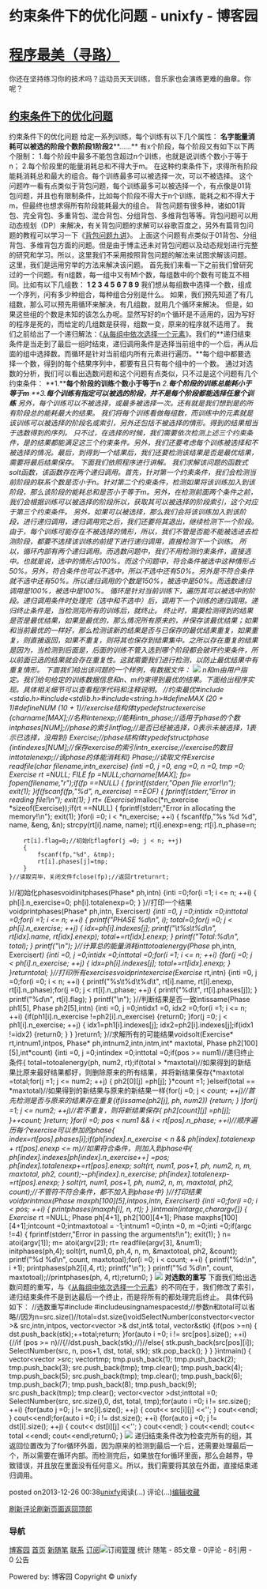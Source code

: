 
# 约束条件下的优化问题 - unixfy - 博客园
# [程序最美（寻路）](https://www.cnblogs.com/unixfy/)
你还在坚持练习你的技术吗？运动员天天训练，音乐家也会演练更难的曲章。你呢？
## [约束条件下的优化问题](https://www.cnblogs.com/unixfy/p/3491644.html)
约束条件下的优化问题
给定一系列训练，每个训练有以下几个属性：
**名字****能量消耗****可以被选的阶段个数****阶段****1****阶段****2****……**
有x个阶段，每个阶段又有如下以下两个限制：
1.每个阶段中最多不能包含超过n个训练，也就是说训练个数小于等于n；
2.每个阶段里的能量消耗总和不得大于m。
在这种约束条件下，求得所有阶段能耗消耗总和最大的组合。每个训练最多可以被选择一次，可以不被选择。
这个问题咋一看有点类似于背包问题，每个训练最多可以被选择一个，有点像是01背包问题，并且也有限制条件，比如每个阶段不得大于n个训练，能耗之和不得大于m，但最终也想求得所有阶段能耗最大的组合。
背包问题有很多种，诸如01背包、完全背包、多重背包、混合背包、分组背包、多维背包等等。背包问题可以用动态规划（DP）来解决，有关背包问题的求解可以谷歌百度之，另外有篇背包问题的教程可以学习一下《[背包问题九讲](http://cuitianyi.com/blog/%E3%80%8A%E8%83%8C%E5%8C%85%E9%97%AE%E9%A2%98%E4%B9%9D%E8%AE%B2%E3%80%8B2-0-alpha1/)》。
上面这个问题有点类似于01背包、分组背包、多维背包方面的问题。但是由于博主还未对背包问题以及动态规划进行完整的研究和学习。所以，这里我们不采用按照背包问题的解法来试图求解该问题。
这里，我们是运用穷举的方法来解决该问题。
首先我们来看一下之前我们曾研究过的一个问题。有n组数，每一组中又有Mi个数，每组数中的个数有可能互不相同。比如有以下几组数：
**1 2 3**
**4 5**
**6 7 8 9**
我们想从每组数中选择一个数，组成一个序列，问有多少种组合，每种组合分别是什么。
如果，我们预先知道了有几组数，那么可以预先用循环来解决，有几组数，就用几个循环来解决。
但是，如果这些组的个数是未知的该怎么办呢。显然写好的n个循环是不适用的，因为写好的程序是死的，而给定的几组数是获得，组数一变，原来的程序就不适用了。
我们之前给出了一个递归解法：《[从每组中依次选择一个元素](http://www.cnblogs.com/unixfy/p/3150572.html)》。我们的**递归结束条件是当走到了最后一组时结束，递归调用条件是选择当前组中的一个后，再从后面的组中选择数。而循环是针对当前组内所有元素进行遍历。**每个组中都要选择一个数，得到的每个结果序列中，都要有且只有每个组中的一个数。
通过对选数的分析，我们可以看出选数问题和这个问题有点类似，只不过是这个问题有几个约束条件：
**1.****每个阶段的训练个数小于等于n**
**2.****每个阶段的训练总能耗小于等于m**
**3.****每个训练有指定可以被选的阶段，并不是每个阶段都能选择任意个训练**
另外，每个训练可以不被选择，或最多被选择一次。还有就是我们想到是的所有阶段总的能耗最大的结果。
我们将每个训练看做每组数，而训练中的元素就是该训练可以被选择的阶段名或索引，另外还包括不被选择的情形。得到的结果相当于选数得到的序列。
只不过，在选择的时候，我们需要依次检测上述三个约束条件，是的结果都能满足这三个约束条件。另外，我们还要考虑每个训练被选择和不被选择的情况。最后，到得到一个结果后，我们还要检测该结果是否是最优结果，需要将最后结果保存。
下面我们依照程序进行讲解。
我们求解该问题的函数式solt函数，该函数存在两个递归调用。首先，针对第一个约束条件，我们会检测当前阶段的联系个数是否小于n。针对第二个约束条件，检测如果将该训练加入到该阶段，那么该阶段的能耗总和是否小于等于m。另外，在检测前面两个条件之前，我们会根据训练可以被选择的阶段所以，获取其可以被选择的阶段索引，这个对应于第三个约束条件。
另外，如果可以被选择，那么我们会将该训练加入到该阶段，进行递归调用，递归调用完之后，我们还要将其退出，继续检测下一个阶段。
由于，每个训练可能存在不被选择的情形，所以，我们不管是否能不能被选进去检测阶段，都要不选择该训练的前提下进行递归调用，直接检测下一个训练。
所以，循环内部有两个递归调用。而选数问题中，我们不用检测约束条件，直接选中。也就是说，选中的情形占100%。而这个问题中，符合条件被选中这种情形占50%。另外，符合条件也可以不选中，所以不选中还有50%。另外是不符合条件就不选中还有50%。所以递归调用的个数是150%，被选中是50%。而选数递归调用是100%，被选中是100%。
循环是针对当前训练下，遍历其可以被选中的阶段。递归调用条件时处理完（选中和不选中）后，调用下一个训练的递归调用。递归终止条件是，当检测完所有的训练后，就终止。
终止时，需要检测得到的结果是否是最优结果，如果是最优的，那么情况所有原来的，并保存该最优结果；如果和当前最优的一样好，那么检测该新的结果是否与已保存的最优结果重复，如果重复，则直接返回，如果不重复，则将其也保存到结果集中。之所以存在重复的结果是因为，当检测到后面是，后面的训练不管入选到哪个阶段都会破坏约束条件，所以前面已选的结果就会存在重复性。这就需要我们进行检测，以防止最优结果中有重复情形。
下面我们给出该问题的一个样例，有数据文件：
![](https://images0.cnblogs.com/blog/463570/201312/26003414-9679f3a3808643d98dc9e179f6629b96.jpg)
n和m由用户指定。我们给句给定的训练数据信息和n、m约束得到最优的结果。下面给出程序实现。具体相关细节可以查看程序代码和注释说明。
//约束最优\#include <stdio.h>\#include<stdlib.h>\#include<string.h>\#defineMAX (20 + 1)\#defineNUM (10  + 1)//exercise结构体typedefstructexercise
{charname[MAX];//名称intenexp;//能耗intn_phase;//适用于phase的个数intphases[NUM];//phase的索引intflag;//是否已经被选择，0表示未被选择，1表示已选择，没用到} Exercise;//phase结构体typedefstructphase
{intindexes[NUM];//保存exercise的索引intn_exercise;//exercise的数目inttotalenexp;//该phase的体能消耗和} Phase;//读取文件Exercise* readfile(char* filename,int*n_exercise)
{inti  =0, j =0, eng =0, n =0, tmp =0;
    Exercise* rt =NULL;
    FILE*     fp =NULL;charname[MAX];
    fp= fopen(filename,"r");if(fp ==NULL)
    {
        fprintf(stderr,"Open file error!\n");
        exit(1);
    }if(fscanf(fp,"%d", n_exercise) ==EOF)
    {
        fprintf(stderr,"Error in reading file!\n");
        exit(1);
    }
    rt= (Exercise*)malloc(*n_exercise *sizeof(Exercise));if(rt ==NULL)
    {
        fprintf(stderr,"Error in allocating the memory!\n");
        exit(1);
    }for(i =0; i < *n_exercise; ++i)
    {
        fscanf(fp,"%s %d %d", name, &eng, &n);
        strcpy(rt[i].name, name);
        rt[i].enexp=eng;
        rt[i].n_phase=n;
        
        rt[i].flag=0;//初始化flagfor(j =0; j < n; ++j)
        {
            fscanf(fp,"%d", &tmp);
            rt[i].phases[j]=tmp;
        }
    }//读取完毕，关闭文件fclose(fp);//返回rtreturnrt;
}//初始化phasesvoidinitphases(Phase* ph,intn)
{inti =0;for(i =1; i <= n; ++i)
    {
        ph[i].n_exercise=0;
        ph[i].totalenexp=0;
    }
}//打印一个结果voidprintphases(Phase* ph,intn, Exercise*rt)
{inti =0, j =0;intidx =0;inttotal =0;for(i =1; i <= n; ++i)
    {
        printf("PHASE %d\n", i);
        total=0;for(j =0; j < ph[i].n_exercise; ++j)
        {
            idx=ph[i].indexes[j];
            printf("\t%s\t%d\n", rt[idx].name, rt[idx].enexp);
            total+=rt[idx].enexp;
        }
        printf("Total:%d\n", total);
    }
    printf("\n");
}//计算总的能量消耗inttotoalenergy(Phase* ph,intn, Exercise*rt)
{inti =0, j =0;intidx =0;inttotal =0;for(i =1; i <= n; ++i)
    {for(j =0; j < ph[i].n_exercise; ++j)
        {
            idx=ph[i].indexes[j];
            total+=rt[idx].enexp;
        }
    }returntotal;
}//打印所有exercisesvoidprintexercise(Exercise* rt,intn)
{inti =0, j =0;for(i =0; i < n; ++i)
    {
        printf("%s\t%d\t%d\t", rt[i].name, rt[i].enexp, rt[i].n_phase);for(j =0; j < rt[i].n_phase; ++j)
        {
            printf("%d\t", rt[i].phases[j]);
        }
        printf("%d\n", rt[i].flag);
    }
    printf("\n");
}//判断结果是否一致intissame(Phase ph1[5], Phase ph2[5],intn)
{inti =0, j =0;intidx1 =0, idx2 =0;for(i =1; i <= n; ++i)
    {if(ph1[i].n_exercise !=ph2[i].n_exercise)
        {return0;
        }for(j =0; j < ph1[i].n_exercise; ++j)
        {
            idx1=ph1[i].indexes[j];
            idx2=ph2[i].indexes[j];if(idx1 !=idx2)
            {return0;
            }
        }
    }return1;
}//求解所有的可能结果voidsolt(Exercise* rt,intnum1,intpos, Phase* ph,intnum2,intn,intm,int* maxtotal, Phase ph2[100][5],int*count)
{inti =0, j =0;intindex =0;inttotal =0;if(pos >= num1)//递归终止条件{
        total=totoalenergy(ph, num2, rt);if(total > *maxtotal)//如果得到的新结果比原来最好结果都好，则删除原来的所有结果，并将新结果保存{*maxtotal =total;for(j =1; j <= num2; ++j)
            {
                ph2[0][j] =ph[j];
            }*count =1;
        }elseif(total == *maxtotal)//如果得到的新结果与原来的新结果一样{for(j =0; j < *count; ++j)//首先检测是否与原来的结果存在重复{if(issame(ph2[j], ph, num2))
                {return;
                }
            }for(j =1; j <= num2; ++j)//若不重复，则将新结果保存{
                ph2[*count][j] =ph[j];
            }++*count;
        }return;
    }for(i =0; pos < num1 && i < rt[pos].n_phase; ++i)//顺序遍历每个exercise可以参加的phase{
        index=rt[pos].phases[i];if(ph[index].n_exercise < n && ph[index].totalenexp + rt[pos].enexp <= m)//如果符合条件，则加入到phase中{
            ph[index].indexes[ph[index].n_exercise++] =pos;
            ph[index].totalenexp+=rt[pos].enexp;
            solt(rt, num1, pos+1, ph, num2, n, m, maxtotal, ph2, count);--ph[index].n_exercise;
            ph[index].totalenexp-=rt[pos].enexp;
        }
        solt(rt, num1, pos+1, ph, num2, n, m, maxtotal, ph2, count);//不管符不符合条件，都不加入到phase中}
}//打印结果voidprintmax(Phase maxph[100][5],intpos,intn, Exercise*rt)
{inti =0;for(i =0; i < pos; ++i)
    {
        printphases(maxph[i], n, rt);
    }
}intmain(intargc,char*argv[])
{
    Exercise* rt   =NULL;
    Phase     ph[4+1], ph2[100][4+1];
    Phase     maxphs[100][4+1];intcount =0;intmaxtotoal = -1;intnum1 =0;intn =0, m =0;inti =0;if(argc !=4)
    {
        fprintf(stderr,"Error in passing the arguments!\n");
        exit(1);
    }
    n= atoi(argv[1]);
    m= atoi(argv[2]);
    rt= readfile(argv[3], &num1);
    initphases(ph,4);
    solt(rt, num1,0, ph,4, n, m, &maxtotoal, ph2, &count);
    printf("%d %d\n", count, maxtotoal);for(i =0; i < count; ++i)
    {
        printf("%d:\n", i +1);
        printphases(ph2[i],4, rt);
        printf("\n");
    }
    printf("%d %d\n", count, maxtotoal);//printphases(ph, 4, rt);return0;
}
![](https://images0.cnblogs.com/blog/463570/201312/26003542-a6b1fa69c37542f2839c8f9d348d53cc.jpg)
**对选数的重写**
下面我们给出选数问题的重写，与《[从每组中依次选择一个元素](http://www.cnblogs.com/unixfy/p/3150572.html)》的不同在于，我们修改了索引，递归结束条件不是到达最后一个终止，而是将所有的都处理完后终止。
具体代码如下：
//选数重写\#include <iostream>\#include<vector>usingnamespacestd;//参数n和total可以省略//因为n=src.size()//total=dst.size()voidSelectNumber(constvector<vector<int> >& src,intn,intpos, vector<vector<int> >& dst,int& total, vector<int>&stk)
{if(pos >=n)
    {
        dst.push_back(stk);++total;return;
    }for(auto i =0; i != src[pos].size(); ++i)
    {//if (pos >= n)//{//dst.push_back(stk);//}//else{
            stk.push_back(src[pos][i]);
            SelectNumber(src, n, pos+1, dst, total, stk);
            stk.pop_back();
        }
    }
}intmain()
{
    vector<vector<int> >src;
    vector<int>tmp;
    tmp.push_back(1);
    tmp.push_back(2);
    tmp.push_back(3);
    src.push_back(tmp);
    tmp.clear();
    tmp.push_back(4);
    tmp.push_back(5);
    src.push_back(tmp);
    tmp.clear();
    tmp.push_back(6);
    tmp.push_back(7);
    tmp.push_back(8);
    tmp.push_back(9);
    src.push_back(tmp);
    tmp.clear();
    vector<vector<int> >dst;inttotal =0;
    SelectNumber(src, src.size(),0, dst, total, tmp);for(auto i =0; i != src.size(); ++i)
    {for(auto j =0; j != src[i].size(); ++j)
        {
            cout<< src[i][j] <<'';
        }
        cout<<endl;
    }
    cout<<endl;for(auto i =0; i != dst.size(); ++i)
    {for(auto j =0; j != dst[i].size(); ++j)
        {
            cout<< dst[i][j] <<'';
        }
        cout<<endl;
    }
    cout<<endl;
    cout<< total <<endl;
    cout<<endl;return0;
}
![](https://images0.cnblogs.com/blog/463570/201312/26003635-ae5fd7ec3ff64e08985a1f9b9d1475e8.jpg)
递归结束条件改为检查完所有的组，其返回位置改为了for循环外面，因为原来的检测到最后一个后，还需要处理最后一个，所以需要在循环内部。而检测完后，如果放在for循环里面，那么会越界，导致错误，并且放在里面没有任何意义。所以，我们需要将其放在外面，直接结束递归调用。




posted on2013-12-26 00:38[unixfy](https://www.cnblogs.com/unixfy/)阅读(...) 评论(...)[编辑](https://i.cnblogs.com/EditPosts.aspx?postid=3491644)[收藏](#)


[刷新评论](javascript:void(0);)[刷新页面](#)[返回顶部](#top)







### 导航
[博客园](https://www.cnblogs.com/)
[首页](https://www.cnblogs.com/unixfy/)
[新随笔](https://i.cnblogs.com/EditPosts.aspx?opt=1)
[联系](https://msg.cnblogs.com/send/unixfy)
[订阅](https://www.cnblogs.com/unixfy/rss)![订阅](//www.cnblogs.com/images/xml.gif)[管理](https://i.cnblogs.com/)
统计
随笔 - 85文章 - 0评论 - 8引用 - 0
公告

Powered by:
博客园
Copyright © unixfy
